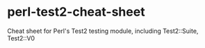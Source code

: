 # perl-test2-cheat-sheet
Cheat sheet for Perl's Test2 testing module, including Test2::Suite, Test2::V0
